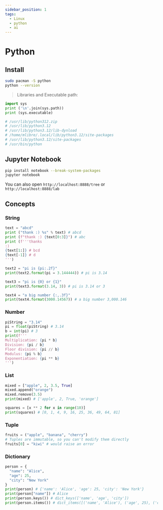 ```yaml
---
sidebar_position: 1
tags:
  - Linux
  - python
  - ai
---
```


# Python

## Install

```bash
sudo pacman -S python
python --version
```

> Libraries and Executable path:

```python
import sys
print ('\n'.join(sys.path))
print (sys.executable)

# /usr/lib/python312.zip
# /usr/lib/python3.12
# /usr/lib/python3.12/lib-dynload
# /home/mlibre/.local/lib/python3.12/site-packages
# /usr/lib/python3.12/site-packages
# /usr/bin/python
```

## Jupyter Notebook

```bash
pip install notebook --break-system-packages
jupyter notebook
```

You can also open `http://localhost:8888/tree` or `http://localhost:8888/lab`

## Concepts

### String

```python
text = "abcd"
print ("thank :) %s" % text) # abcd
print (f"thank :) {text[0:3]}") # abc
print (f'''thanks
:)
{text[1:]} # bcd
{text[-1]} # d
''')

text2 = "pi is {pi:.2f}"
print(text2.format(pi = 3.144444)) # pi is 3.14

text3 = "pi is {0} or {1}"
print(text3.format(3.14, 3)) # pi is 3.14 or 3

text4 = "a big number {:,.3f}"
print(text4.format(3000.14567)) # a big number 3,000.146
```

### Number

```python
piString = "3.14"
pi = float(piString) # 3.14
b = int(pi) # 3
print(f'''
Multiplication: {pi * b}
Division: {pi / b}
Floor division: {pi // b}
Modulus: {pi % b}
Exponentiation: {pi ** b}
''')
```

### List

```python
mixed = ["apple", 2, 3.5, True]
mixed.append("orange")
mixed.remove(3.5)
print(mixed) # ['apple', 2, True, 'orange']

squares = [x ** 2 for x in range(10)]
print(squares) # [0, 1, 4, 9, 16, 25, 36, 49, 64, 81]
```

### Tuple

```python
fruits = ("apple", "banana", "cherry")
# Tuples are immutable, so you can't modify them directly
fruits[0] = "kiwi" # would raise an error
```

### Dictionary

```python
person = {
  "name": "Alice",
  "age": 25,
  "city": "New York"
}
print(person) # {'name': 'Alice', 'age': 25, 'city': 'New York'}
print(person["name"]) # Alice
print(person.keys()) # dict_keys(['name', 'age', 'city'])
print(person.items()) # dict_items([('name', 'Alice'), ('age', 25), ('city', 'New York')])
```
